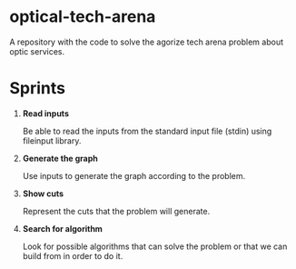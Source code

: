 # optical-tech-arena

A repository with the code to solve the agorize tech arena problem about optic services.

# **Sprints**

1.  **Read inputs**

    Be able to read the inputs from the standard input file (stdin) using fileinput library.

2. **Generate the graph**

    Use inputs to generate the graph according to the problem.

3. **Show cuts**

    Represent the cuts that the problem will generate.

4. **Search for algorithm**

    Look for possible algorithms that can solve the problem or that we can build from in order to do it.
